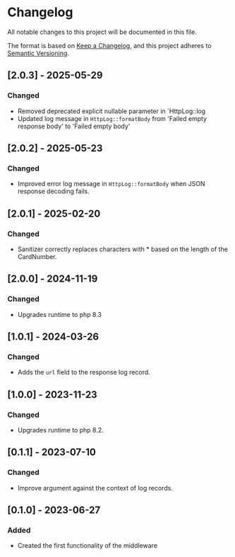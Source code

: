 # Changelog
All notable changes to this project will be documented in this file.

The format is based on [Keep a Changelog](https://keepachangelog.com/en/1.0.0/),
and this project adheres to [Semantic Versioning](https://semver.org/spec/v2.0.0.html).

## [2.0.3] - 2025-05-29

### Changed
- Removed deprecated explicit nullable parameter in `HttpLog::log
- Updated log message in `HttpLog::formatBody` from 'Failed empty response body' to 'Failed empty body'

## [2.0.2] - 2025-05-23

### Changed
- Improved error log message in `HttpLog::formatBody` when JSON response decoding fails.

## [2.0.1] - 2025-02-20

### Changed
- Sanitizer correctly replaces characters with * based on the length of the CardNumber.

## [2.0.0] - 2024-11-19

### Changed
- Upgrades runtime to php 8.3

## [1.0.1] - 2024-03-26

### Changed
- Adds the `url` field to the response log record.

## [1.0.0] - 2023-11-23

### Changed
- Upgrades runtime to php 8.2.

## [0.1.1] - 2023-07-10

### Changed
- Improve  argument against the context of log records.

## [0.1.0] - 2023-06-27
### Added
- Created the first functionality of the middleware